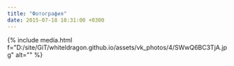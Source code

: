 ```yaml
---
title: "Фотография"
date: 2015-07-18 18:31:00 +0300
---
```



{% include media.html f="D:/site/GiT/whiteldragon.github.io/assets/vk_photos/4/SWwQ6BC3TjA.jpg" alt="" %}
